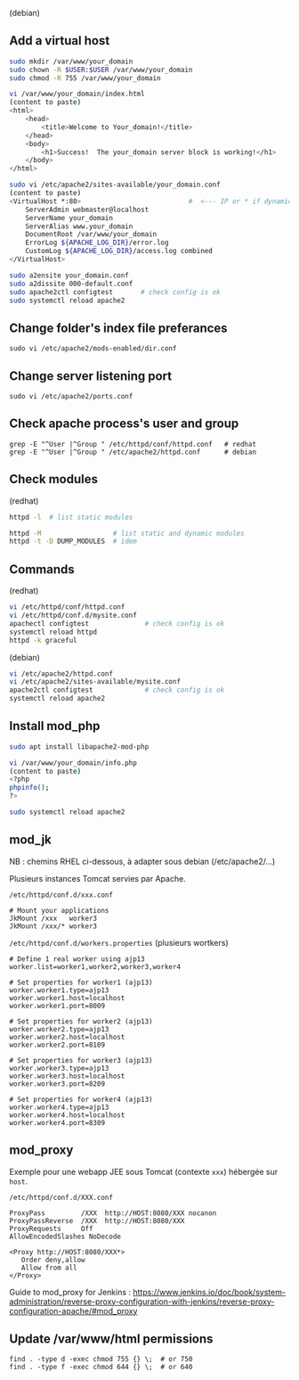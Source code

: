 (debian)

## Add a virtual host

```sh
sudo mkdir /var/www/your_domain
sudo chown -R $USER:$USER /var/www/your_domain
sudo chmod -R 755 /var/www/your_domain

vi /var/www/your_domain/index.html
(content to paste)
<html>
    <head>
        <title>Welcome to Your_domain!</title>
    </head>
    <body>
        <h1>Success!  The your_domain server block is working!</h1>
    </body>
</html>

sudo vi /etc/apache2/sites-available/your_domain.conf
(content to paste)
<VirtualHost *:80>                           #  <--- IP or * if dynamic IP
    ServerAdmin webmaster@localhost
    ServerName your_domain
    ServerAlias www.your_domain
    DocumentRoot /var/www/your_domain
    ErrorLog ${APACHE_LOG_DIR}/error.log
    CustomLog ${APACHE_LOG_DIR}/access.log combined
</VirtualHost>

sudo a2ensite your_domain.conf
sudo a2dissite 000-default.conf
sudo apache2ctl configtest       # check config is ok
sudo systemctl reload apache2
```

## Change folder's index file preferances

`sudo vi /etc/apache2/mods-enabled/dir.conf` 

## Change server listening port

`sudo vi /etc/apache2/ports.conf`

## Check apache process's user and group

```
grep -E "^User |^Group " /etc/httpd/conf/httpd.conf   # redhat
grep -E "^User |^Group " /etc/apache2/httpd.conf      # debian
```

## Check modules

(redhat)
```sh
httpd -l  # list static modules

httpd -M                  # list static and dynamic modules
httpd -t -D DUMP_MODULES  # idem
```

## Commands

(redhat)
```sh
vi /etc/httpd/conf/httpd.conf
vi /etc/httpd/conf.d/mysite.conf
apachectl configtest              # check config is ok
systemctl reload httpd
httpd -k graceful
```

(debian)
```sh
vi /etc/apache2/httpd.conf
vi /etc/apache2/sites-available/mysite.conf
apache2ctl configtest             # check config is ok
systemctl reload apache2
```

## Install mod_php

```sh
sudo apt install libapache2-mod-php

vi /var/www/your_domain/info.php
(content to paste)
<?php
phpinfo();
?>

sudo systemctl reload apache2
```

## mod_jk

NB : chemins RHEL ci-dessous, à adapter sous debian (/etc/apache2/...)

Plusieurs instances Tomcat servies par Apache.  

`/etc/httpd/conf.d/xxx.conf`
```
# Mount your applications
JkMount /xxx   worker3
JkMount /xxx/* worker3
```

`/etc/httpd/conf.d/workers.properties` (plusieurs wortkers)
```
# Define 1 real worker using ajp13
worker.list=worker1,worker2,worker3,worker4

# Set properties for worker1 (ajp13)
worker.worker1.type=ajp13
worker.worker1.host=localhost
worker.worker1.port=8009

# Set properties for worker2 (ajp13)
worker.worker2.type=ajp13
worker.worker2.host=localhost
worker.worker2.port=8109

# Set properties for worker3 (ajp13)
worker.worker3.type=ajp13
worker.worker3.host=localhost
worker.worker3.port=8209

# Set properties for worker4 (ajp13)
worker.worker4.type=ajp13
worker.worker4.host=localhost
worker.worker4.port=8309
```

## mod_proxy

Exemple pour une webapp JEE sous Tomcat (contexte `xxx`) hébergée sur `host`.

`/etc/httpd/conf.d/XXX.conf`
```
ProxyPass         /XXX  http://HOST:8080/XXX nocanon
ProxyPassReverse  /XXX  http://HOST:8080/XXX
ProxyRequests     Off
AllowEncodedSlashes NoDecode

<Proxy http://HOST:8080/XXX*>
   Order deny,allow
   Allow from all
</Proxy>
```

Guide to mod_proxy for Jenkins : https://www.jenkins.io/doc/book/system-administration/reverse-proxy-configuration-with-jenkins/reverse-proxy-configuration-apache/#mod_proxy

## Update /var/www/html permissions 

```
find . -type d -exec chmod 755 {} \;  # or 750
find . -type f -exec chmod 644 {} \;  # or 640
```
